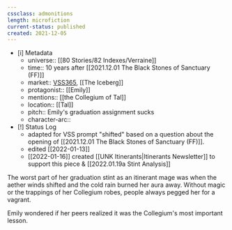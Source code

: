 ```yaml
---
cssclass: admonitions
length: microfiction
current-status: published
created: 2021-12-05
---
```


- [i] Metadata
	- universe:: [[80 Stories/82 Indexes/Verraine]]
	- time:: 10 years after [[2021.12.01 The Black Stones of Sanctuary (FF)]]
	- market:: [VSS365](https://twitter.com/EleanorKonik/status/1467587899650678788), [[The Iceberg]]
	- protagonist:: [[Emily]]
	- mentions:: [[the Collegium of Tal]]
	- location:: [[Tal]]
	- pitch:: Emily's graduation assignment sucks
	- character-arc::
- [!] Status Log
	- adapted for VSS prompt "shifted" based on a question about the opening of [[2021.12.01 The Black Stones of Sanctuary (FF)]]. 
	- edited [[2022-01-13]]
	- [[2022-01-16]] created [[UNK Itinerants|Itinerants Newsletter]] to support this piece & [[2022.01.19a Stint Analysis]]

The worst part of her graduation stint as an itinerant mage was when the aether winds shifted and the cold rain burned her aura away. Without magic or the trappings of her Collegium robes, people always pegged her for a vagrant. 

Emily wondered if her peers realized it was the Collegium's most important lesson.

